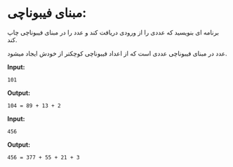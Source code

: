 # مبنای فیبوناچی:

برنامه ای بنویسید که عددی را از ورودی دریافت کند و عدد را در مبنای فیبوناچی چاپ کند.

عدد در مبنای فیبوناچی عددی است که از اعداد فیبوناچی کوچکتر از خودش ایجاد میشود.

**Input:**
```
101
```

**Output:**
```
104 = 89 + 13 + 2
```

**Input:**
```
456
```

**Output:**
```
456 = 377 + 55 + 21 + 3
```